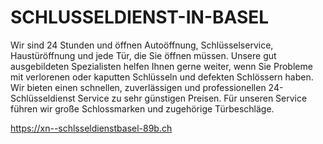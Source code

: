 # SCHLUSSELDIENST-IN-BASEL
Wir sind 24 Stunden und öffnen Autoöffnung, Schlüsselservice, Haustüröffnung und jede Tür, die Sie öffnen müssen. Unsere gut ausgebildeten Spezialisten helfen Ihnen gerne weiter, wenn Sie Probleme mit verlorenen oder kaputten Schlüsseln und defekten Schlössern haben. Wir bieten einen schnellen, zuverlässigen und professionellen 24-Schlüsseldienst Service zu sehr günstigen Preisen. Für unseren Service führen wir große Schlossmarken und zugehörige Türbeschläge.

https://xn--schlsseldienstbasel-89b.ch
